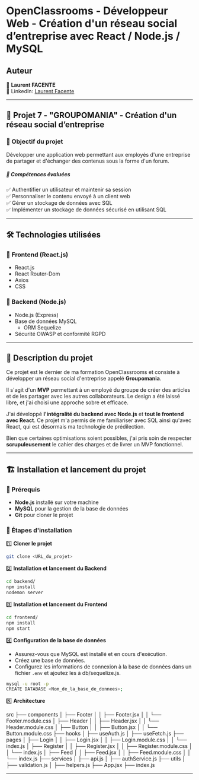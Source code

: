 #

# OpenClassrooms - Développeur Web - Création d'un réseau social d’entreprise avec React / Node.js / MySQL

## Auteur

👤 **Laurent FACENTE**\
📎 LinkedIn: [Laurent Facente](https://www.linkedin.com/in/laurentFacente/ "Visitez mon profil LinkedIn")

---

## 📌 Projet 7 - "GROUPOMANIA" - Création d'un réseau social d’entreprise

### 🎯 Objectif du projet

Développer une application web permettant aux employés d'une entreprise de partager et d'échanger des contenus sous la forme d'un forum.

##### 🚀 Compétences évaluées

✅ Authentifier un utilisateur et maintenir sa session\
✅ Personnaliser le contenu envoyé à un client web\
✅ Gérer un stockage de données avec SQL\
✅ Implémenter un stockage de données sécurisé en utilisant SQL

---

## 🛠 Technologies utilisées

### 🔹 Frontend (React.js)

- React.js
- React Router-Dom
- Axios
- CSS

### 🔹 Backend (Node.js)

- Node.js (Express)
- Base de données MySQL
  - ORM Sequelize
- Sécurité OWASP et conformité RGPD

---

## 📝 Description du projet

Ce projet est le dernier de ma formation OpenClassrooms et consiste à développer un réseau social d'entreprise appelé **Groupomania**.

Il s'agit d'un **MVP** permettant à un employé du groupe de créer des articles et de les partager avec les autres collaborateurs. Le design a été laissé libre, et j'ai choisi une approche sobre et efficace.

J'ai développé **l'intégralité du backend avec Node.js** et **tout le frontend avec React**. Ce projet m'a permis de me familiariser avec SQL ainsi qu'avec React, qui est désormais ma technologie de prédilection.

Bien que certaines optimisations soient possibles, j'ai pris soin de respecter **scrupuleusement** le cahier des charges et de livrer un MVP fonctionnel.

---

## 🏗 Installation et lancement du projet

### 🔧 Prérequis

- **Node.js** installé sur votre machine
- **MySQL** pour la gestion de la base de données
- **Git** pour cloner le projet

### 🚀 Étapes d'installation

1️⃣ **Cloner le projet**

```sh
git clone <URL_du_projet>
```

2️⃣ **Installation et lancement du Backend**

```sh
cd backend/
npm install
nodemon server
```

3️⃣ **Installation et lancement du Frontend**

```sh
cd frontend/
npm install
npm start
```

4️⃣ **Configuration de la base de données**

- Assurez-vous que MySQL est installé et en cours d'exécution.
- Créez une base de données.
- Configurez les informations de connexion à la base de données dans un fichier `.env` et ajoutez les à db/sequelize.js.

```sh
mysql -u root -p
CREATE DATABASE <Nom_de_la_base_de_donnees>;
```

5️⃣ **Architecture**

src
├── components
│ ├── Footer
│ │ ├── Footer.jsx
│ │ └── Footer.module.css
│ ├── Header
│ │ ├── Header.jsx
│ │ └── Header.module.css
│ ├── Button
│ │ ├── Button.jsx
│ │ └── Button.module.css
├── hooks
│ ├── useAuth.js
│ ├── useFetch.js
├── pages
│ ├── Login
│ │ ├── Login.jsx
│ │ ├── Login.module.css
│ │ └── index.js
│ ├── Register
│ │ ├── Register.jsx
│ │ ├── Register.module.css
│ │ └── index.js
│ ├── Feed
│ │ ├── Feed.jsx
│ │ ├── Feed.module.css
│ │ └── index.js
├── services
│ ├── api.js
│ ├── authService.js
├── utils
│ ├── validation.js
│ ├── helpers.js
├── App.jsx
├── index.js

---
